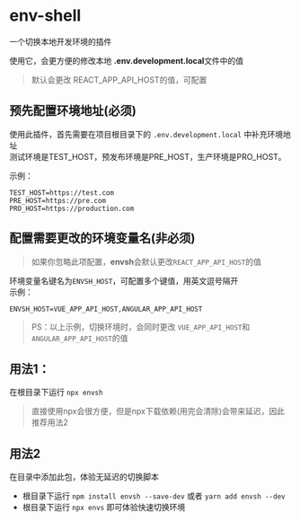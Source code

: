 # env-shell
一个切换本地开发环境的插件

使用它，会更方便的修改本地 **.env.development.local**文件中的值
> 默认会更改 REACT_APP_API_HOST的值，可配置
## 预先配置环境地址(必须)
使用此插件，首先需要在项目根目录下的 `.env.development.local` 中补充环境地址 </br>
测试环境是TEST_HOST，预发布环境是PRE_HOST，生产环境是PRO_HOST。</br>

示例：
~~~
TEST_HOST=https://test.com
PRE_HOST=https://pre.com
PRO_HOST=https://production.com
~~~
## 配置需要更改的环境变量名(非必须)
> 如果你忽略此项配置，**envsh**会默认更改`REACT_APP_API_HOST`的值

环境变量名键名为`ENVSH_HOST`，可配置多个键值，用英文逗号隔开<br/>
示例： 
~~~
ENVSH_HOST=VUE_APP_API_HOST,ANGULAR_APP_API_HOST
~~~
> PS：以上示例，切换环境时，会同时更改 `VUE_APP_API_HOST`和`ANGULAR_APP_API_HOST`的值
## 用法1：
在根目录下运行 `npx envsh`

> 直接使用npx会很方便，但是npx下载依赖(用完会清除)会带来延迟，因此推荐用法2
## 用法2
在目录中添加此包，体验无延迟的切换脚本
* 根目录下运行 `npm install envsh --save-dev` 或者 `yarn add envsh --dev` 
* 根目录下运行 `npx envs` 即可体验快速切换环境
